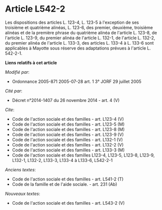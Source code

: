 # Article L542-2

Les dispositions des articles L. 123-4, L. 123-5 à l'exception de ses troisième et quatrième alinéas, L. 123-6, des premier,
deuxième, troisième alinéas et de la première phrase du quatrième alinéa de l'article L. 123-8, de l'article L. 123-9, du
premier alinéa de l'article L. 132-1, de l'article L. 132-2, du premier alinéa de l'article L. 133-3, des articles L. 133-4 à
L. 133-6 sont applicables à Mayotte sous réserve des adaptations prévues à l'article L. 542-2-1.

**Liens relatifs à cet article**

_Modifié par_:

  - Ordonnance 2005-871 2005-07-28 art. 1 3° JORF 29 juillet 2005

_Cité par_:

  - Décret n°2014-1407 du 26 novembre 2014 - art. 4 (V)

_Cite_:

  - Code de l'action sociale et des familles - art. L123-4 (V)
  - Code de l'action sociale et des familles - art. L123-5 (M)
  - Code de l'action sociale et des familles - art. L123-8 (M)
  - Code de l'action sociale et des familles - art. L123-9 (V)
  - Code de l'action sociale et des familles - art. L132-1 (V)
  - Code de l'action sociale et des familles - art. L132-2 (V)
  - Code de l'action sociale et des familles - art. L133-3 (M)
  - Code de l'action sociale et des familles L123-4, L123-5, L123-8, L123-9, L132-1, L132-2, L133-3, L133-4 à L133-6, L542-2-1

_Anciens textes_:

  - Code de l'action sociale et des familles - art. L541-2 (T)
  - Code de la famille et de l'aide sociale. - art. 231 (Ab)

_Nouveaux textes_:

  - Code de l'action sociale et des familles - art. L543-2 (V)
